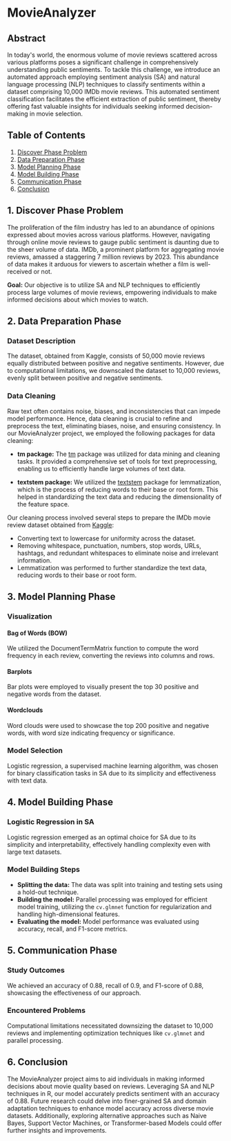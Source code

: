 # MovieAnalyzer

## Abstract

In today's world, the enormous volume of movie reviews scattered across various platforms poses a significant challenge in comprehensively understanding public sentiments. To tackle this challenge, we introduce an automated approach employing sentiment analysis (SA) and natural language processing (NLP) techniques to classify sentiments within a dataset comprising 10,000 IMDb movie reviews. This automated sentiment classification facilitates the efficient extraction of public sentiment, thereby offering fast valuable insights for individuals seeking informed decision-making in movie selection.

## Table of Contents
1. [Discover Phase Problem](#discover-phase-problem)
2. [Data Preparation Phase](#data-preparation-phase)
3. [Model Planning Phase](#model-planning-phase)
4. [Model Building Phase](#model-building-phase)
5. [Communication Phase](#communication-phase)
6. [Conclusion](#conclusion)

## 1. Discover Phase Problem

The proliferation of the film industry has led to an abundance of opinions expressed about movies across various platforms. However, navigating through online movie reviews to gauge public sentiment is daunting due to the sheer volume of data. IMDb, a prominent platform for aggregating movie reviews, amassed a staggering 7 million reviews by 2023. This abundance of data makes it arduous for viewers to ascertain whether a film is well-received or not.

**Goal:** Our objective is to utilize SA and NLP techniques to efficiently process large volumes of movie reviews, empowering individuals to make informed decisions about which movies to watch.

## 2. Data Preparation Phase

### Dataset Description

The dataset, obtained from Kaggle, consists of 50,000 movie reviews equally distributed between positive and negative sentiments. However, due to computational limitations, we downscaled the dataset to 10,000 reviews, evenly split between positive and negative sentiments.

### Data Cleaning

Raw text often contains noise, biases, and inconsistencies that can impede model performance. Hence, data cleaning is crucial to refine and preprocess the text, eliminating biases, noise, and ensuring consistency. In our MovieAnalyzer project, we employed the following packages for data cleaning:

- **tm package:** The [tm](https://cran.r-project.org/web/packages/tm/index.html) package was utilized for data mining and cleaning tasks. It provided a comprehensive set of tools for text preprocessing, enabling us to efficiently handle large volumes of text data.
  
- **textstem package:** We utilized the [textstem](https://cran.r-project.org/web/packages/textstem/index.html) package for lemmatization, which is the process of reducing words to their base or root form. This helped in standardizing the text data and reducing the dimensionality of the feature space.

Our cleaning process involved several steps to prepare the IMDb movie review dataset obtained from [Kaggle](https://www.kaggle.com/datasets/lakshmi25npathi/imdb-dataset-of-50k-movie-reviews):

- Converting text to lowercase for uniformity across the dataset.
- Removing whitespace, punctuation, numbers, stop words, URLs, hashtags, and redundant whitespaces to eliminate noise and irrelevant information.
- Lemmatization was performed to further standardize the text data, reducing words to their base or root form.

## 3. Model Planning Phase

### Visualization

#### Bag of Words (BOW)

We utilized the DocumentTermMatrix function to compute the word frequency in each review, converting the reviews into columns and rows.

#### Barplots

Bar plots were employed to visually present the top 30 positive and negative words from the dataset.

#### Wordclouds

Word clouds were used to showcase the top 200 positive and negative words, with word size indicating frequency or significance.

### Model Selection

Logistic regression, a supervised machine learning algorithm, was chosen for binary classification tasks in SA due to its simplicity and effectiveness with text data.

## 4. Model Building Phase

### Logistic Regression in SA

Logistic regression emerged as an optimal choice for SA due to its simplicity and interpretability, effectively handling complexity even with large text datasets.

### Model Building Steps

- **Splitting the data:** The data was split into training and testing sets using a hold-out technique.
- **Building the model:** Parallel processing was employed for efficient model training, utilizing the `cv.glmnet` function for regularization and handling high-dimensional features.
- **Evaluating the model:** Model performance was evaluated using accuracy, recall, and F1-score metrics.

## 5. Communication Phase

### Study Outcomes

We achieved an accuracy of 0.88, recall of 0.9, and F1-score of 0.88, showcasing the effectiveness of our approach.

### Encountered Problems

Computational limitations necessitated downsizing the dataset to 10,000 reviews and implementing optimization techniques like `cv.glmnet` and parallel processing.

## 6. Conclusion

The MovieAnalyzer project aims to aid individuals in making informed decisions about movie quality based on reviews. Leveraging SA and NLP techniques in R, our model accurately predicts sentiment with an accuracy of 0.88. Future research could delve into finer-grained SA and domain adaptation techniques to enhance model accuracy across diverse movie datasets. Additionally, exploring alternative approaches such as Naive Bayes, Support Vector Machines, or Transformer-based Models could offer further insights and improvements.
